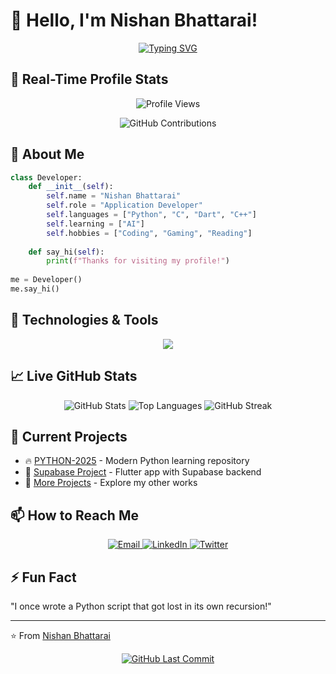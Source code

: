 
# 👋 Hello, I'm Nishan Bhattarai!

<div align="center">
  
[![Typing SVG](https://readme-typing-svg.demolab.com?font=Fira+Code&pause=1000&color=38B2AC&width=435&lines=App+Developer;Computer+Engineer;Tech+Enthusiast)](https://git.io/typing-svg)
  
</div>

## 🚀 Real-Time Profile Stats

<div align="center">
  
![Profile Views](https://komarev.com/ghpvc/?username=Nishanbhattarai498&label=PROFILE+VIEWS&color=blueviolet&style=flat-square)
  
![GitHub Contributions](https://github-readme-activity-graph.vercel.app/graph?username=Nishanbhattarai498&theme=react-dark&hide_border=true&area=true)

</div>

## 🚀 About Me

```python
class Developer:
    def __init__(self):
        self.name = "Nishan Bhattarai"
        self.role = "Application Developer"
        self.languages = ["Python", "C", "Dart", "C++"]
        self.learning = ["AI"]
        self.hobbies = ["Coding", "Gaming", "Reading"]
        
    def say_hi(self):
        print(f"Thanks for visiting my profile!")
        
me = Developer()
me.say_hi()
```

## 🔧 Technologies & Tools

<p align="center">
  <img src="https://skillicons.dev/icons?i=python,js,html,css,react,github,flutter,dart,linux,vscode" />
</p>

## 📈 Live GitHub Stats

<div align="center">
  
<!-- GitHub Stats with refresh -->
<img src="https://github-readme-stats.vercel.app/api?username=Nishanbhattarai498&show_icons=true&theme=radical&count_private=true&include_all_commits=true" alt="GitHub Stats" />

<!-- Most Used Languages with refresh -->
<img src="https://github-readme-stats.vercel.app/api/top-langs/?username=Nishanbhattarai498&layout=compact&theme=radical&langs_count=8" alt="Top Languages" />

<!-- GitHub Streak Stats with refresh -->
<img src="https://streak-stats.demolab.com/?user=Nishanbhattarai498&theme=radical&fire=DD472B&currStreakNum=DDDDDD&sideNums=DDDDDD&sideLabels=DDDDDD&dates=AAAAAA" alt="GitHub Streak" />

</div>

## 🌱 Current Projects

- 🔥 [PYTHON-2025](https://github.com/Nishanbhattarai498/PYTHON-2025) - Modern Python learning repository
- 🚀 [Supabase Project](https://github.com/Nishanbhattarai498/Supabase_proj) - Flutter app with Supabase backend
- 🌟 [More Projects](https://github.com/Nishanbhattarai498?tab=repositories) - Explore my other works

## 📫 How to Reach Me

<p align="center">
  <a href="mailto:your.nishanbhatt">
    <img src="https://img.shields.io/badge/Gmail-D14836?style=for-the-badge&logo=gmail&logoColor=white" alt="Email" />
  </a>
  <a href="https://www.linkedin.com/in/nishan-bhattarai-8baa50287">
    <img src="https://img.shields.io/badge/LinkedIn-0077B5?style=for-the-badge&logo=linkedin&logoColor=white" alt="LinkedIn" />
  </a>
  <a href="https://twitter.com/yourhandle">
    <img src="https://img.shields.io/badge/Twitter-1DA1F2?style=for-the-badge&logo=twitter&logoColor=white" alt="Twitter" />
  </a>
</p>

## ⚡ Fun Fact

"I once wrote a Python script that got lost in its own recursion!"

---

⭐ From [Nishan Bhattarai](https://github.com/Nishanbhattarai498)

<div align="center">
  
[![GitHub Last Commit](https://img.shields.io/github/last-commit/Nishanbhattarai498/Nishanbhattarai498?label=Last+Update&style=for-the-badge)](https://github.com/Nishanbhattarai498/Nishanbhattarai498/commits/main)

</div>


